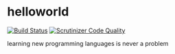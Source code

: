 # helloworld
 [![Build Status](https://travis-ci.com/thanhnguyennguyen/helloworld.svg?branch=master)](https://travis-ci.com/thanhnguyennguyen/helloworld)
 [![Scrutinizer Code Quality](https://scrutinizer-ci.com/g/thanhnguyennguyen/helloworld/badges/quality-score.png?b=master)](https://scrutinizer-ci.com/g/thanhnguyennguyen/helloworld/?branch=master)



learning new programming languages is never a problem

